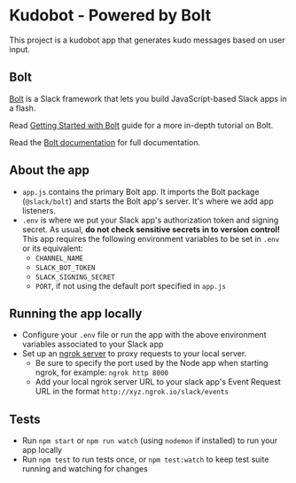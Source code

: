 # Kudobot - Powered by Bolt

This project is a kudobot app that generates kudo messages based on user input.

## Bolt

[Bolt](https://slack.dev/bolt) is a Slack framework that lets you build JavaScript-based Slack apps in a flash.

Read [Getting Started with Bolt](https://api.slack.com/start/building/bolt) guide for a more in-depth tutorial on Bolt.

Read the [Bolt documentation](https://slack.dev/bolt) for full documentation.

## About the app

- `app.js` contains the primary Bolt app. It imports the Bolt package (`@slack/bolt`) and starts the Bolt app's server. It's where we add app listeners.
- `.env` is where we put your Slack app's authorization token and signing secret. As usual, **do not check sensitive secrets in to version control!** This app requires the following environment variables to be set in `.env` or its equivalent:
  * `CHANNEL_NAME`
  * `SLACK_BOT_TOKEN`
  * `SLACK_SIGNING_SECRET`
  * `PORT`, if not using the default port specified in `app.js`

## Running the app locally

- Configure your `.env` file or run the app with the above environment variables associated to your Slack app
- Set up an [ngrok server](https://ngrok.com/) to proxy requests to your local server.
  * Be sure to specify the port used by the Node app when starting ngrok, for example: `ngrok http 8000`
  * Add your local ngrok server URL to your slack app's Event Request URL in the format `http://xyz.ngrok.io/slack/events`

## Tests

- Run `npm start` or `npm run watch` (using `nodemon` if installed) to run your app locally
- Run `npm test` to run tests once, or `npm test:watch` to keep test suite running and watching for changes
